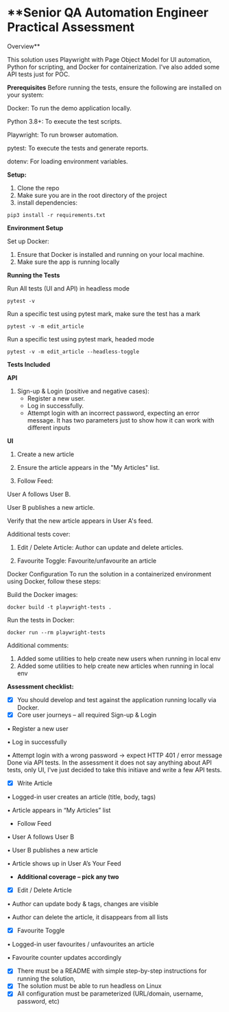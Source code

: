 # **Senior QA Automation Engineer Practical Assessment

Overview**


This solution uses Playwright with Page Object Model for UI automation, Python for scripting, and Docker for containerization. 
I've also added some API tests just for POC.

**Prerequisites**
Before running the tests, ensure the following are installed on your system:

Docker: To run the demo application locally.

Python 3.8+: To execute the test scripts.

Playwright: To run browser automation.

pytest: To execute the tests and generate reports.

dotenv: For loading environment variables.

**Setup:**
1. Clone the repo
2. Make sure you are in the root directory of the project 
3. install dependencies:

`pip3 install -r requirements.txt`


**Environment Setup**

Set up Docker:

1. Ensure that Docker is installed and running on your local machine.
2. Make sure the app is running locally



**Running the Tests**

Run All tests (UI and API) in headless mode

`pytest -v`

Run a specific test using pytest mark, make sure the test has a mark

`pytest -v -m edit_article`

Run a specific test using pytest mark, headed mode

`pytest -v -m edit_article --headless-toggle`

**Tests Included**

**API**

1. Sign-up & Login (positive and negative cases):
   - Register a new user.
   - Log in successfully.
   - Attempt login with an incorrect password, expecting an error message. It has two parameters just to show how it can 
   work with different inputs


**UI**


1. Create a new article

2. Ensure the article appears in the "My Articles" list.

3. Follow Feed:

User A follows User B.

User B publishes a new article.

Verify that the new article appears in User A's feed.

Additional tests cover:

1. Edit / Delete Article: Author can update and delete articles.

2. Favourite Toggle: Favourite/unfavourite an article





Docker Configuration
To run the solution in a containerized environment using Docker, follow these steps:

Build the Docker images:

`docker build -t playwright-tests .`


Run the tests in Docker:

 `docker run --rm playwright-tests`
 
Additional comments:
1. Added some utilities to help create new users when running in local env
2. Added some utilities to help create new articles when running in local env


**Assessment checklist:**
- [x] You should develop and test against the application running locally via Docker.
- [x] Core user journeys – all required 
Sign-up & Login

• Register a new user

• Log in successfully

• Attempt login with a wrong password → expect HTTP 401 / error message
Done via API tests. In the assessment it does not say anything about API tests, only UI, I've just decided to take this 
initiave and write a few API tests.

- [x] Write Article

• Logged-in user creates an article (title, body, tags)

• Article appears in “My Articles” list

- Follow Feed

• User A follows User B

• User B publishes a new article

• Article shows up in User A’s Your Feed

- **Additional coverage – pick any two** 
- [x] Edit / Delete Article

• Author can update body & tags, changes are visible

• Author can delete the article, it disappears from all lists

- [x] Favourite Toggle

• Logged-in user favourites / unfavourites an article

• Favourite counter updates accordingly

- [x] There must be a README with simple step-by-step instructions for running
the solution,
- [x] The solution must be able to run headless on Linux
- [x] All configuration must be parameterized (URL/domain, username, password,
etc)
